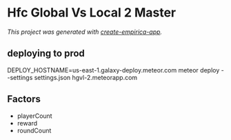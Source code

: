# Hfc Global Vs Local 2 Master

_This project was generated with [create-empirica-app](https://github.com/empiricaly/create-empirica-app)._

## deploying to prod

DEPLOY_HOSTNAME=us-east-1.galaxy-deploy.meteor.com meteor deploy --settings settings.json hgvl-2.meteorapp.com

## Factors
- playerCount
- reward
- roundCount

